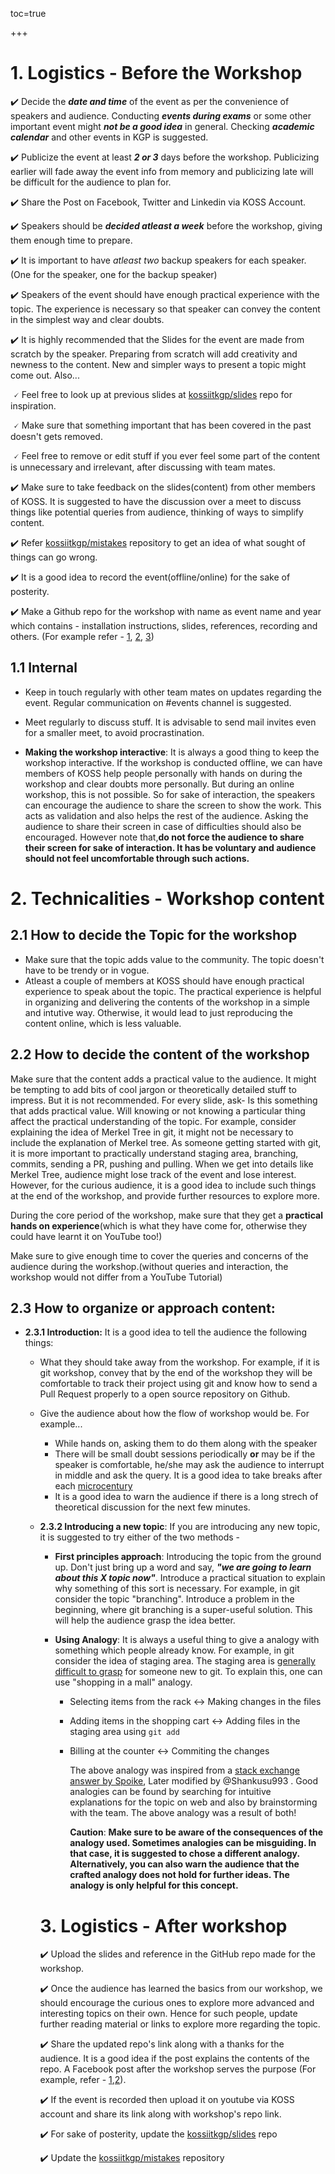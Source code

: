 toc=true

+++

# 1. Logistics - Before the Workshop

✔️ Decide the **_date and time_** of the event as per the convenience of speakers and audience. Conducting **_events during exams_** or some other important event might **_not be a good idea_** in general. Checking **_academic calendar_** and other events in KGP is suggested.

✔️ Publicize the event at least **_2 or 3_** days before the workshop. Publicizing earlier will fade away the event info from memory and publicizing late will be difficult for the audience to plan for.

✔️ Share the Post on Facebook, Twitter and Linkedin via KOSS Account.

✔️ Speakers should be **_decided atleast a week_** before the workshop, giving them enough time to prepare.

✔️ It is important to have _atleast two_ backup speakers for each speaker.(One for the speaker, one for the backup speaker)

✔️ Speakers of the event should have enough practical experience with the topic. The experience is necessary so that speaker can convey the content in the simplest way and clear doubts.

✔️ It is highly recommended that the Slides for the event are made from scratch by the speaker.  Preparing from scratch will add creativity and newness to the content. New and simpler ways to present a topic might come out.  Also...

​      🗸 Feel free to look up at previous slides at [kossiitkgp/slides](https://github.com/kossiitkgp/slides) repo for inspiration.

​      🗸 Make sure that something important that has been covered in the past doesn't gets removed.

​      🗸 Feel free to remove or edit stuff if you ever feel some part of the content is unnecessary and irrelevant, after discussing with team mates. 

✔️ Make sure to take feedback on the slides(content) from other members of KOSS. It is suggested to have the discussion over a meet to discuss things like potential queries from audience, thinking of ways to simplify content.

✔️ Refer [kossiitkgp/mistakes](https://github.com/kossiitkgp/mistakes) repository to get an idea of what sought of things can go wrong.

✔️ It is a good idea to record the event(offline/online) for the sake of posterity.

✔️ Make a Github repo for the workshop with name as event name and year which contains - installation instructions, slides, references, recording and others. (For example refer - [1](https://github.com/kossiitkgp/git-and-github-workshop-2020), [2](https://github.com/kossiitkgp/REST-APIs-in-Flask-Workshop-2021), [3](https://github.com/kossiitkgp/Linux-Shell-Vim-Workshop-2021))

## 1.1 Internal

- Keep in touch regularly with other team mates on updates regarding the event. Regular communication on #events channel is suggested.
- Meet regularly to discuss stuff. It is advisable to send mail invites even for a smaller meet, to avoid procrastination.

- **Making the workshop interactive**: It is always a good thing to keep the workshop interactive. If the workshop is conducted offline, we can have members of KOSS help people personally with hands on during the workshop and clear doubts more personally. But during an online workshop, this is not possible. So for sake of interaction, the speakers can encourage the audience to share the screen to show the work.  This acts as validation and also helps the rest of the audience. Asking the audience to share their screen in case of difficulties should also be encouraged. However note that,**do not force the audience to share their screen for sake of interaction. It has be voluntary and audience should not feel uncomfortable through such actions.**

# 2. Technicalities - Workshop content

## 2.1 How to decide the Topic for the workshop

- Make sure that the topic adds value to the community. The topic doesn't have to be trendy or in vogue.
- Atleast a couple of members at KOSS should have enough practical experience to speak about the topic. The practical experience is helpful in organizing and delivering the contents of the workshop in a simple and intutive way. Otherwise, it would lead to just reproducing the content online, which is less valuable.

## 2.2 How to decide the content of the workshop

Make sure that the content adds a practical value to the audience. It might be tempting to add bits of cool jargon or theoretically detailed stuff to impress. But it is not recommended. For every slide, ask- Is this something that adds practical value. Will knowing or not knowing a particular thing affect the practical understanding of the topic. For example, consider explaining the idea of Merkel Tree in git, it might not be necessary to include the explanation of Merkel tree. As someone getting started with git, it is more important to practically understand staging area, branching, commits, sending a PR, pushing and pulling. When we get into details like Merkel Tree, audience might lose track of the event and lose interest. However, for the curious audience, it is a good idea to include such things at the end of the workshop, and provide further resources to explore more. 

During the core period of the workshop, make sure that they get a **practical hands on experience**(which is what they have come for, otherwise they could have learnt it on YouTube too!)

Make sure to give enough time to cover the queries and concerns of the audience during the workshop.(without queries and interaction, the workshop would not differ from a YouTube Tutorial)

## 2.3 How to organize or approach content:

- **2.3.1 Introduction:** It is a good idea to tell the audience the following things: 

  - What they should take away from the workshop. For example, if it is git workshop, convey that by the end of the workshop they will be comfortable to track their project using git and know how to send a Pull Request properly to a open source repository on Github.

  - Give the audience about how the flow of workshop would be. For example...

    - While hands on, asking them to do them along with the speaker
    - There will be small doubt sessions periodically **or** may be if the speaker is comfortable, he/she may ask the audience to interrupt in middle and ask the query. It is a good idea to take breaks after each [microcentury](https://susam.in/blog/microcentury/)
    - It is a good idea to warn the audience if there is a long strech of theoretical discussion for the next few minutes.

  - **2.3.2 Introducing a new topic**: If you are introducing any new topic, it is suggested to try either of the two methods - 

    - **First principles approach**: Introducing the topic from the ground up. Don't just bring up a word and say, **_"we are going to learn about this X topic now"_**. Introduce a practical situation to explain why something of this sort is necessary. For example, in git consider the topic "branching". Introduce a problem in the beginning, where git branching is a super-useful solution. This will help the audience grasp the idea better.

    - **Using Analogy**: It is always a useful thing to give a analogy with something which people already know. For  example, in git consider the idea of staging area. The staging area is [generally difficult to grasp](https://github.com/kossiitkgp/mistakes/blob/master/git-workshop.md#git-workshop-2018) for someone new to git. To explain this, one can use "shopping in a mall"  analogy. 

      - Selecting items from the rack <-> Making changes in the files

      - Adding items in the shopping cart <-> Adding files in the staging area using `git add `

      - Billing at the counter <-> Commiting the changes

        The above analogy was inspired from a [stack exchange answer by Spoike](https://softwareengineering.stackexchange.com/questions/119782/what-does-stage-mean-in-git), Later modified by @Shankusu993 . Good analogies can be found by searching for intuitive explanations for the topic on web and also by brainstorming with the team. The above analogy was a result of both!

        **Caution**: **Make sure to be aware of the consequences of the analogy used. Sometimes analogies can be misguiding. In that case, it is suggested to chose a different analogy. Alternatively, you can also warn the audience that the crafted analogy does not hold for further ideas. The analogy is only helpful for this concept.**

    # 3.  Logistics - After workshop

    ✔️ Upload the slides and reference in the GitHub repo made for the workshop.

    ✔️ Once the audience has learned the basics from our workshop, we should encourage the curious ones to explore more advanced and interesting topics on their own. Hence for such people, update further reading material or links to explore more regarding the topic.

    ✔️ Share the updated repo's link along with a thanks for the audience. It is a good idea if the post explains the contents of the repo. A Facebook post after the workshop serves the purpose (For example, refer - [1](https://i.imgur.com/IoZsw6r.png),[2](https://i.imgur.com/fHflDQ2.png)).
    
    ✔️ If the event is recorded then upload it on youtube via KOSS account and share its link along with workshop's repo link.

    ✔️ For sake of posterity, update the [kossiitkgp/slides](kossiitkgp/slides) repo

    ✔️ Update the [kossiitkgp/mistakes](https://github.com/kossiitkgp/mistakes) repository 
